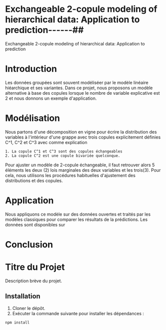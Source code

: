 
# Exchangeable 2-copule modeling of hierarchical data: Application to prediction------##

Exchangeable 2-copule modeling of hierarchical data: Application to prediction


# Introduction
Les données groupées sont souvent modéliséer par le modèle linéaire hiéarchique et ses variantes. 
Dans ce projet, nous proposons un modèle alternative à base des copules lorsque le nombre de variable explicative est 2
et nous donnons un exemple d'application.

# Modélisation
Nous partons d'une décomposition en vigne pour écrire la distribution des variables à l'intérieur d'une grappe avec trois copules explicitement définies C^1, C^2 et C^3  avec comme explication

    1. La copule C^1 et C^3 sont des copules échangeables
    2. La copule C^2 est une copule bivariée quelconque.

Pour ajuster un modèle de 2-copule échangeable, il faut retrouver alors 5 éléments les deux (2) lois marginales des deux variables et les trois(3).
Pour cela, nous utilisons les procédures habituelles d'ajustement des distributions et des copules.

    
# Application
Nous appliquons ce modèle sur des données ouvertes et traités par les modèles classiques pour comparer les résultats de la prédictions. Les données sont disponibles sur 

# Conclusion


# Titre du Projet

Description brève du projet.

## Installation

1. Cloner le dépôt.
2. Exécuter la commande suivante pour installer les dépendances :

```bash
npm install
